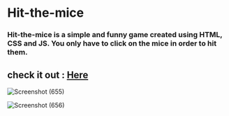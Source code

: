 # Hit-the-mice
### Hit-the-mice is a simple and funny game created using HTML, CSS and JS. You only have to click on the mice in order to hit them.
## check it out : [Here](https://ritugupta02.github.io/Hit-the-mice/)


![Screenshot (655)](https://user-images.githubusercontent.com/85019207/123671218-a7933c80-d85b-11eb-9798-4165d626ec5e.png)

![Screenshot (656)](https://user-images.githubusercontent.com/85019207/123670819-3e132e00-d85b-11eb-84fa-384ddd735254.png)
